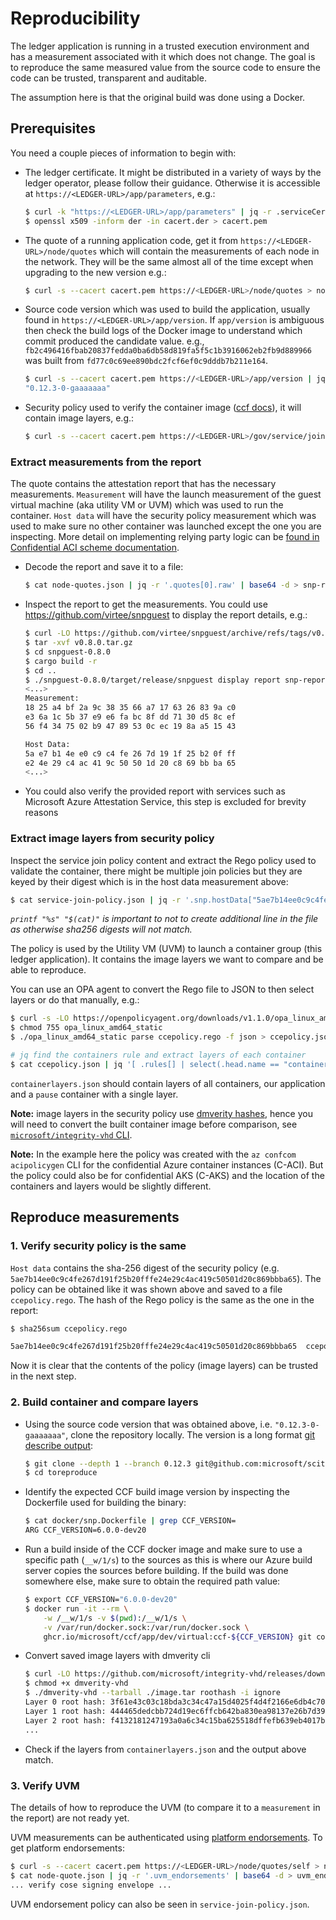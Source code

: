 # Reproducibility

The ledger application is running in a trusted execution environment and has a measurement associated with it which does not change. The goal is to reproduce the same measured value from the source code to ensure the code can be trusted, transparent and auditable.

The assumption here is that the original build was done using a Docker.

## Prerequisites

You need a couple pieces of information to begin with:

- The ledger certificate. It might be distributed in a variety of ways by the ledger operator, please follow their guidance. Otherwise it is accessible at `https://<LEDGER-URL>/app/parameters`, e.g.:

    ```sh
    $ curl -k "https://<LEDGER-URL>/app/parameters" | jq -r .serviceCertificate | base64 -d > cacert.der
    $ openssl x509 -inform der -in cacert.der > cacert.pem
    ```

- The quote of a running application code, get it from `https://<LEDGER-URL>/node/quotes` which will contain the measurements of each node in the network. They will be the same almost all of the time except when upgrading to the new version e.g.:

    ```sh
    $ curl -s --cacert cacert.pem https://<LEDGER-URL>/node/quotes > node-quotes.json
    ```

- Source code version which was used to build the application, usually found in `https://<LEDGER-URL>/app/version`. If `app/version` is ambiguous then check the build logs of the Docker image to understand which commit produced the candidate value. e.g., `fb2c496416fbab20837fedda0ba6db58d819fa5f5c1b3916062eb2fb9d889966` was built from `fd77c0c69ee890bdc2fcf6ef0c9dddb7b211e164`.

    ```sh
    $ curl -s --cacert cacert.pem https://<LEDGER-URL>/app/version | jq ".version"
    "0.12.3-0-gaaaaaaa"
    ```

- Security policy used to verify the container image ([ccf docs](https://microsoft.github.io/CCF/main/governance/gov_api_schemas/2024-07-01.html#get--gov-service-join-policy)), it will contain image layers, e.g.:

    ```sh
    $ curl -s --cacert cacert.pem https://<LEDGER-URL>/gov/service/join-policy?api-version=2024-07-01 > service-join-policy.json
    ```

### Extract measurements from the report

The quote contains the attestation report that has the necessary measurements. `Measurement` will have the launch measurement of the guest virtual machine (aka utility VM or UVM) which was used to run the container. `Host data` will have the security policy measurement which was used to make sure no other container was launched except the one you are inspecting. More detail on implementing relying party logic can be [found in Confidential ACI scheme documentation](https://github.com/microsoft/confidential-aci-examples/blob/main/docs/Confidential_ACI_SCHEME.md#reference-info-base64).

- Decode the report and save it to a file:

    ```sh
    $ cat node-quotes.json | jq -r '.quotes[0].raw' | base64 -d > snp-report.bin
    ```

- Inspect the report to get the measurements. You could use https://github.com/virtee/snpguest to display the report details, e.g.:

    ```sh
    $ curl -LO https://github.com/virtee/snpguest/archive/refs/tags/v0.8.0.tar.gz
    $ tar -xvf v0.8.0.tar.gz
    $ cd snpguest-0.8.0
    $ cargo build -r
    $ cd ..
    $ ./snpguest-0.8.0/target/release/snpguest display report snp-report.bin
    <...>
    Measurement:
    18 25 a4 bf 2a 9c 38 35 66 a7 17 63 26 83 9a c0
    e3 6a 1c 5b 37 e9 e6 fa bc 8f dd 71 30 d5 8c ef
    56 f4 34 75 02 b9 47 89 53 0c ec 19 8a a5 15 43

    Host Data:
    5a e7 b1 4e e0 c9 c4 fe 26 7d 19 1f 25 b2 0f ff
    e2 4e 29 c4 ac 41 9c 50 50 1d 20 c8 69 bb ba 65
    <...>
    ```

- You could also verify the provided report with services such as Microsoft Azure Attestation Service, this step is excluded for brevity reasons

### Extract image layers from security policy

Inspect the service join policy content and extract the Rego policy used to validate the container, there might be multiple join policies but they are keyed by their digest which is in the host data measurement above:

```sh
$ cat service-join-policy.json | jq -r '.snp.hostData["5ae7b14ee0c9c4fe267d191f25b20fffe24e29c4ac419c50501d20c869bbba65"]' | printf "%s" "$(cat)" > ccepolicy.rego
```

_`printf "%s" "$(cat)"` is important to not to create additional line in the file as otherwise sha256 digests will not match._

The policy is used by the Utility VM (UVM) to launch a container group (this ledger application). It contains the image layers we want to compare and be able to reproduce.

You can use an OPA agent to convert the Rego file to JSON to then select layers or do that manually, e.g.:

```sh
$ curl -s -LO https://openpolicyagent.org/downloads/v1.1.0/opa_linux_amd64_static
$ chmod 755 opa_linux_amd64_static
$ ./opa_linux_amd64_static parse ccepolicy.rego -f json > ccepolicy.json

# jq find the containers rule and extract layers of each container
$ cat ccepolicy.json | jq '[ .rules[] | select(.head.name == "containers") | .head.value.value[].value[] | select(.[].value == "layers") | .[1].value | map(.value) ]' > containerlayers.json
```

`containerlayers.json` should contain layers of all containers, our application and a `pause` container with a single layer.

**Note:** image layers in the security policy use [dmverity hashes](https://www.kernel.org/doc/html/latest/admin-guide/device-mapper/verity.html), hence you will need to convert the built container image before comparison, see [`microsoft/integrity-vhd` CLI](https://github.com/microsoft/integrity-vhd/tree/main/cmd/dmverity-vhd).

**Note:** In the example here the policy was created with the `az confcom acipolicygen` CLI for the confidential Azure container instances (C-ACI). But the policy could also be for confidential AKS (C-AKS) and the location of the containers and layers would be slightly different.

## Reproduce measurements

### 1. Verify security policy is the same

`Host data` contains the sha-256 digest of the security policy (e.g. `5ae7b14ee0c9c4fe267d191f25b20fffe24e29c4ac419c50501d20c869bbba65`). The policy can be obtained like it was shown above and saved to a file `ccepolicy.rego`. The hash of the Rego policy is the same as the one in the report:

```sh
$ sha256sum ccepolicy.rego

5ae7b14ee0c9c4fe267d191f25b20fffe24e29c4ac419c50501d20c869bbba65  ccepolicy.rego
```

Now it is clear that the contents of the policy (image layers) can be trusted in the next step.

### 2. Build container and compare layers

- Using the source code version that was obtained above, i.e. `"0.12.3-0-gaaaaaaa"`, clone the repository locally. The version is a long format [git describe output](https://git-scm.com/docs/git-describe):

    ```sh
    $ git clone --depth 1 --branch 0.12.3 git@github.com:microsoft/scitt-ccf-ledger.git toreproduce
    $ cd toreproduce
    ```
- Identify the expected CCF build image version by inspecting the Dockerfile used for building the binary:

    ```sh
    $ cat docker/snp.Dockerfile | grep CCF_VERSION=
    ARG CCF_VERSION=6.0.0-dev20
    ```
- Run a build inside of the CCF docker image and make sure to use a specific path (`__w/1/s`) to the sources as this is where our Azure build server copies the sources before building. If the build was done somewhere else, make sure to obtain the required path value:

    ```sh
    $ export CCF_VERSION="6.0.0-dev20"
    $ docker run -it --rm \
        -w /__w/1/s -v $(pwd):/__w/1/s \
        -v /var/run/docker.sock:/var/run/docker.sock \
        ghcr.io/microsoft/ccf/app/dev/virtual:ccf-${CCF_VERSION} git config --global --add safe.directory "*" && PLATFORM=snp SAVE_IMAGE_PATH=image.tar ./docker/build.sh
    ```
- Convert saved image layers with dmverity cli

    ```sh
    $ curl -LO https://github.com/microsoft/integrity-vhd/releases/download/v1.4/dmverity-vhd
    $ chmod +x dmverity-vhd
    $ ./dmverity-vhd --tarball ./image.tar roothash -i ignore
    Layer 0 root hash: 3f61e43c03c18bda3c34c47a15d4025f4d4f2166e6db4c70218c39e8da8ef8da
    Layer 1 root hash: 444465dedcbb724d19ec6ffcb642ba830ea98137e26b7d39eb7fd65b1b9a5223
    Layer 2 root hash: f4132181247193a0a6c34c15ba625518dffefb639eb4017bb32450e0c6951094
    ...
    ```
- Check if the layers from `containerlayers.json` and the output above match.

### 3. Verify UVM

The details of how to reproduce the UVM (to compare it to a `measurement` in the report) are not ready yet.

UVM measurements can be authenticated using [platform endorsements](https://github.com/microsoft/confidential-aci-examples/blob/main/docs/Confidential_ACI_SCHEME.md#reference-info-base64). To get platform endorsements:

```sh
$ curl -s --cacert cacert.pem https://<LEDGER-URL>/node/quotes/self > node-quote.json
$ cat node-quote.json | jq -r '.uvm_endorsements' | base64 -d > uvm_endorsements.cose
... verify cose signing envelope ...
```

UVM endorsement policy can also be seen in `service-join-policy.json`.
